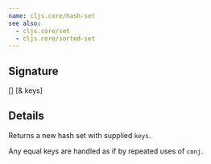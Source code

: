```yaml
---
name: cljs.core/hash-set
see also:
  - cljs.core/set
  - cljs.core/sorted-set
---
```


## Signature
[]
[& keys]


## Details

Returns a new hash set with supplied `keys`.

Any equal keys are handled as if by repeated uses of `conj`.
